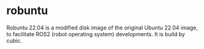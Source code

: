 # robuntu
Robuntu 22.04 is a modified disk image of the original Ubuntu 22.04 image, to facilitate ROS2 (robot operating system) developments. It is build by cubic.
